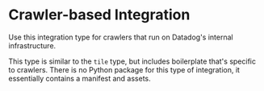 # Crawler-based Integration

Use this integration type for crawlers that run on Datadog's internal infrastructure.

This type is similar to the `tile` type, but includes boilerplate that's specific to crawlers.
There is no Python package for this type of integration, it essentially contains a manifest and assets.
